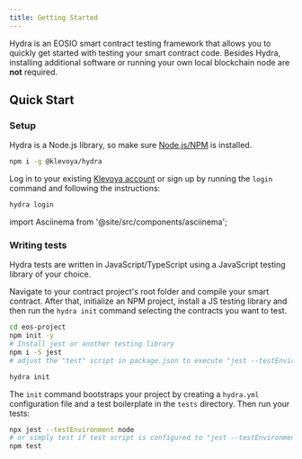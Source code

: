 ```yaml
---
title: Getting Started
---
```


Hydra is an EOSIO smart contract testing framework that allows you to quickly get started with testing your smart contract code.
Besides Hydra, installing additional software or running your own local blockchain node are **not** required. 

## Quick Start

### Setup

Hydra is a Node.js library, so make sure [Node.js/NPM](https://nodejs.org/en/download/) is installed.

```bash
npm i -g @klevoya/hydra
```

Log in to your existing [Klevoya account](https://klevoya.com) or sign up by running the `login` command and following the instructions:

```bash
hydra login
```


import Asciinema from '@site/src/components/asciinema';

<Asciinema id="asciicast-nhP4pvp7hv6L6FFJu4kyUYHzc" src="https://asciinema.org/a/nhP4pvp7hv6L6FFJu4kyUYHzc.js" autoPlay />


### Writing tests

Hydra tests are written in JavaScript/TypeScript using a JavaScript testing library of your choice.

Navigate to your contract project's root folder and compile your smart contract.
After that, initialize an NPM project, install a JS testing library and then run the `hydra init` command selecting the contracts you want to test.

```bash
cd eos-project
npm init -y
# Install jest or another testing library
npm i -S jest
# adjust the "test" script in package.json to execute "jest --testEnvironment node"

hydra init
```

<Asciinema id="asciicast-u4CCaH93v6Hti0VBP8gErgskT" src="https://asciinema.org/a/u4CCaH93v6Hti0VBP8gErgskT.js"/>

The `init` command bootstraps your project by creating a `hydra.yml` configuration file and a test boilerplate in the `tests` directory.
Then run your tests:

```bash
npx jest --testEnvironment node
# or simply test if test script is configured to "jest --testEnvironment node"
npm test
```



